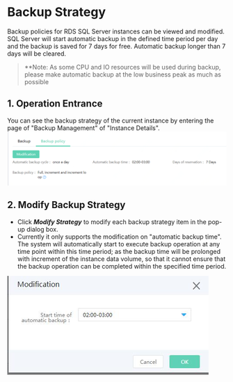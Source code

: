 # Backup Strategy
Backup policies for RDS SQL Server instances can be viewed and modified. SQL Server will start automatic backup in the defined time period per day and the backup is saved for 7 days for free. Automatic backup longer than 7 days will be cleared.
> **Note: As some CPU and IO resources will be used during backup, please make automatic backup at the low business peak as much as possible

## 1. Operation Entrance
You can see the backup strategy of the current instance by entering the page of "Backup Management" of "Instance Details".
![Backup Strategy 1](../../../../../../image/RDS/Backup-Strategy-1.png)

## 2. Modify Backup Strategy
- Click ***Modify Strategy*** to modify each backup strategy item in the pop-up dialog box.
- Currently it only supports the modification on "automatic backup time". The system will automatically start to execute backup operation at any time point within this time period; as the backup time will be prolonged with increment of the instance data volume, so that it cannot ensure that the backup operation can be completed within the specified time period.

![Backup Strategy 2](../../../../../../image/RDS/Backup-Strategy-2.png)
